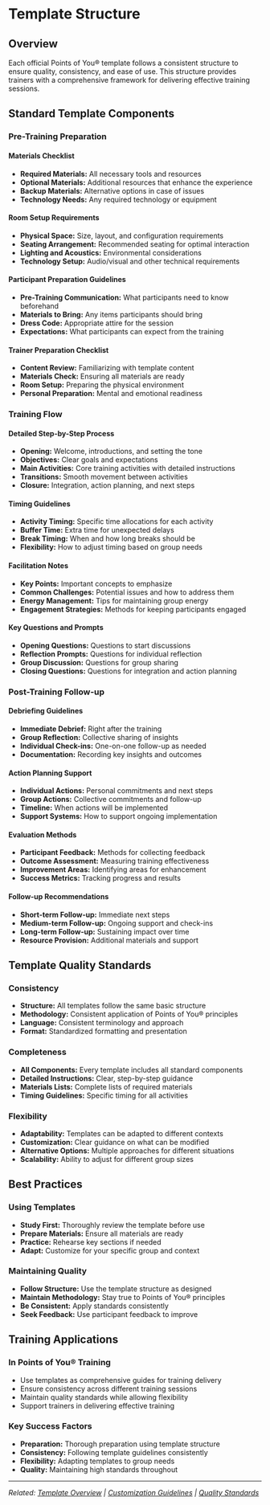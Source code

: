 # Template Structure

## Overview

Each official Points of You® template follows a consistent structure to ensure quality, consistency, and ease of use. This structure provides trainers with a comprehensive framework for delivering effective training sessions.

## Standard Template Components

### Pre-Training Preparation

#### Materials Checklist
- **Required Materials:** All necessary tools and resources
- **Optional Materials:** Additional resources that enhance the experience
- **Backup Materials:** Alternative options in case of issues
- **Technology Needs:** Any required technology or equipment

#### Room Setup Requirements
- **Physical Space:** Size, layout, and configuration requirements
- **Seating Arrangement:** Recommended seating for optimal interaction
- **Lighting and Acoustics:** Environmental considerations
- **Technology Setup:** Audio/visual and other technical requirements

#### Participant Preparation Guidelines
- **Pre-Training Communication:** What participants need to know beforehand
- **Materials to Bring:** Any items participants should bring
- **Dress Code:** Appropriate attire for the session
- **Expectations:** What participants can expect from the training

#### Trainer Preparation Checklist
- **Content Review:** Familiarizing with template content
- **Materials Check:** Ensuring all materials are ready
- **Room Setup:** Preparing the physical environment
- **Personal Preparation:** Mental and emotional readiness

### Training Flow

#### Detailed Step-by-Step Process
- **Opening:** Welcome, introductions, and setting the tone
- **Objectives:** Clear goals and expectations
- **Main Activities:** Core training activities with detailed instructions
- **Transitions:** Smooth movement between activities
- **Closure:** Integration, action planning, and next steps

#### Timing Guidelines
- **Activity Timing:** Specific time allocations for each activity
- **Buffer Time:** Extra time for unexpected delays
- **Break Timing:** When and how long breaks should be
- **Flexibility:** How to adjust timing based on group needs

#### Facilitation Notes
- **Key Points:** Important concepts to emphasize
- **Common Challenges:** Potential issues and how to address them
- **Energy Management:** Tips for maintaining group energy
- **Engagement Strategies:** Methods for keeping participants engaged

#### Key Questions and Prompts
- **Opening Questions:** Questions to start discussions
- **Reflection Prompts:** Questions for individual reflection
- **Group Discussion:** Questions for group sharing
- **Closing Questions:** Questions for integration and action planning

### Post-Training Follow-up

#### Debriefing Guidelines
- **Immediate Debrief:** Right after the training
- **Group Reflection:** Collective sharing of insights
- **Individual Check-ins:** One-on-one follow-up as needed
- **Documentation:** Recording key insights and outcomes

#### Action Planning Support
- **Individual Actions:** Personal commitments and next steps
- **Group Actions:** Collective commitments and follow-up
- **Timeline:** When actions will be implemented
- **Support Systems:** How to support ongoing implementation

#### Evaluation Methods
- **Participant Feedback:** Methods for collecting feedback
- **Outcome Assessment:** Measuring training effectiveness
- **Improvement Areas:** Identifying areas for enhancement
- **Success Metrics:** Tracking progress and results

#### Follow-up Recommendations
- **Short-term Follow-up:** Immediate next steps
- **Medium-term Follow-up:** Ongoing support and check-ins
- **Long-term Follow-up:** Sustaining impact over time
- **Resource Provision:** Additional materials and support

## Template Quality Standards

### Consistency
- **Structure:** All templates follow the same basic structure
- **Methodology:** Consistent application of Points of You® principles
- **Language:** Consistent terminology and approach
- **Format:** Standardized formatting and presentation

### Completeness
- **All Components:** Every template includes all standard components
- **Detailed Instructions:** Clear, step-by-step guidance
- **Materials Lists:** Complete lists of required materials
- **Timing Guidelines:** Specific timing for all activities

### Flexibility
- **Adaptability:** Templates can be adapted to different contexts
- **Customization:** Clear guidance on what can be modified
- **Alternative Options:** Multiple approaches for different situations
- **Scalability:** Ability to adjust for different group sizes

## Best Practices

### Using Templates
- **Study First:** Thoroughly review the template before use
- **Prepare Materials:** Ensure all materials are ready
- **Practice:** Rehearse key sections if needed
- **Adapt:** Customize for your specific group and context

### Maintaining Quality
- **Follow Structure:** Use the template structure as designed
- **Maintain Methodology:** Stay true to Points of You® principles
- **Be Consistent:** Apply standards consistently
- **Seek Feedback:** Use participant feedback to improve

## Training Applications

### In Points of You® Training
- Use templates as comprehensive guides for training delivery
- Ensure consistency across different training sessions
- Maintain quality standards while allowing flexibility
- Support trainers in delivering effective training

### Key Success Factors
- **Preparation:** Thorough preparation using template structure
- **Consistency:** Following template guidelines consistently
- **Flexibility:** Adapting templates to group needs
- **Quality:** Maintaining high standards throughout

---

*Related: [Template Overview](template-overview.md) | [Customization Guidelines](customization-guidelines.md) | [Quality Standards](quality-standards.md)*
